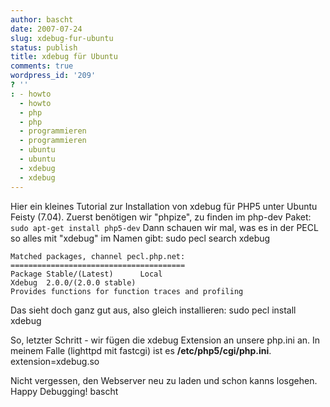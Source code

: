 ```yaml
---
author: bascht
date: 2007-07-24
slug: xdebug-fur-ubuntu
status: publish
title: xdebug für Ubuntu
comments: true
wordpress_id: '209'
? ''
: - howto
  - howto
  - php
  - php
  - programmieren
  - programmieren
  - ubuntu
  - ubuntu
  - xdebug
  - xdebug
---
```


Hier ein kleines Tutorial zur Installation von xdebug für PHP5
unter Ubuntu Feisty (7.04). Zuerst benötigen wir "phpize", zu
finden im php-dev Paket: `sudo apt-get install php5-dev` Dann
schauen wir mal, was es in der PECL so alles mit "xdebug" im Namen
gibt:
    sudo pecl search xdebug
    
    Matched packages, channel pecl.php.net:
    =======================================
    Package Stable/(Latest)      Local
    Xdebug  2.0.0/(2.0.0 stable)
    Provides functions for function traces and profiling

Das sieht doch ganz gut aus, also gleich installieren:
    sudo pecl install xdebug

So, letzter Schritt - wir fügen die xdebug Extension an unsere
php.ini an. In meinem Falle (lighttpd mit fastcgi) ist es
**/etc/php5/cgi/php.ini**.
    extension=xdebug.so

Nicht vergessen, den Webserver neu zu laden und schon kanns
losgehen. Happy Debugging! bascht


